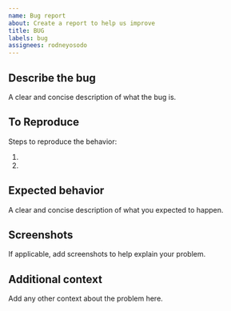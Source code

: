 ```yaml
---
name: Bug report
about: Create a report to help us improve
title: BUG
labels: bug
assignees: rodneyosodo
---
```


## Describe the bug

A clear and concise description of what the bug is.

## To Reproduce

Steps to reproduce the behavior:

1.
2.

## Expected behavior

A clear and concise description of what you expected to happen.

## Screenshots

If applicable, add screenshots to help explain your problem.

## Additional context

Add any other context about the problem here.
